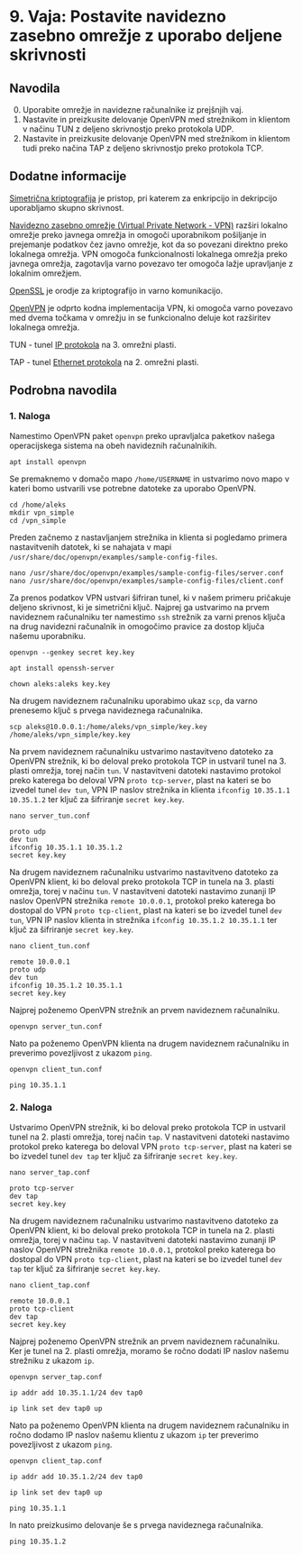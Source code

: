# 9. Vaja: Postavite navidezno zasebno omrežje z uporabo deljene skrivnosti

## Navodila

0. Uporabite omrežje in navidezne računalnike iz prejšnjih vaj.
1. Nastavite in preizkusite delovanje OpenVPN med strežnikom in klientom v načinu TUN z deljeno skrivnostjo preko protokola UDP.
2. Nastavite in preizkusite delovanje OpenVPN med strežnikom in klientom tudi preko načina TAP z deljeno skrivnostjo preko protokola TCP.

## Dodatne informacije

[Simetrična kriptografija](https://en.wikipedia.org/wiki/Cryptography#Symmetric-key_cryptography) je pristop, pri katerem za enkripcijo in dekripcijo uporabljamo skupno skrivnost.

[Navidezno zasebno omrežje (Virtual Private Network - VPN)](https://en.wikipedia.org/wiki/Virtual_private_network) razširi lokalno omrežje preko javnega omrežja in omogoči uporabnikom pošiljanje in prejemanje podatkov čez javno omrežje, kot da so povezani direktno preko lokalnega omrežja. VPN omogoča funkcionalnosti lokalnega omrežja preko javnega omrežja, zagotavlja varno povezavo ter omogoča lažje upravljanje z lokalnim omrežjem.

[OpenSSL](https://www.openssl.org/) je orodje za kriptografijo in varno komunikacijo.

[OpenVPN](https://en.wikipedia.org/wiki/OpenVPN) je odprto kodna implementacija VPN, ki omogoča varno povezavo med dvema točkama v omrežju in se funkcionalno deluje kot razširitev lokalnega omrežja.

TUN - tunel [IP protokola](https://en.wikipedia.org/wiki/Internet_Protocol) na 3. omrežni plasti.

TAP - tunel [Ethernet protokola](https://en.wikipedia.org/wiki/Ethernet) na 2. omrežni plasti.

## Podrobna navodila

### 1. Naloga

Namestimo OpenVPN paket `openvpn` preko upravljalca paketkov našega operacijskega sistema na obeh navideznih računalnikih.

    apt install openvpn

Se premaknemo v domačo mapo `/home/USERNAME` in ustvarimo novo mapo v kateri bomo ustvarili vse potrebne datoteke za uporabo OpenVPN.

    cd /home/aleks
    mkdir vpn_simple
    cd /vpn_simple

Preden začnemo z nastavljanjem strežnika in klienta si pogledamo primera nastavitvenih datotek, ki se nahajata v mapi `/usr/share/doc/openvpn/examples/sample-config-files`.

    nano /usr/share/doc/openvpn/examples/sample-config-files/server.conf
    nano /usr/share/doc/openvpn/examples/sample-config-files/client.conf

Za prenos podatkov VPN ustvari šifriran tunel, ki v našem primeru pričakuje deljeno skrivnost, ki je simetrični ključ. Najprej ga ustvarimo na prvem navideznem računalniku ter namestimo `ssh` strežnik za varni prenos ključa na drug navidezni računalnik in omogočimo pravice za dostop ključa našemu uporabniku.

    openvpn --genkey secret key.key

    apt install openssh-server

    chown aleks:aleks key.key

Na drugem navideznem računalniku uporabimo ukaz `scp`, da varno prenesemo ključ s prvega navideznega računalnika.

    scp aleks@10.0.0.1:/home/aleks/vpn_simple/key.key /home/aleks/vpn_simple/key.key

Na prvem navideznem računalniku ustvarimo nastavitveno datoteko za OpenVPN strežnik, ki bo deloval preko protokola TCP in ustvaril tunel na 3. plasti omrežja, torej način `tun`. V nastavitveni datoteki nastavimo protokol preko katerega bo deloval VPN `proto tcp-server`, plast na kateri se bo izvedel tunel `dev tun`, VPN IP naslov strežnika in klienta `ifconfig 10.35.1.1 10.35.1.2` ter ključ za šifriranje `secret key.key`.

    nano server_tun.conf

    proto udp
    dev tun
    ifconfig 10.35.1.1 10.35.1.2
    secret key.key

Na drugem navideznem računalniku ustvarimo nastavitveno datoteko za OpenVPN klient, ki bo deloval preko protokola TCP in tunela na 3. plasti omrežja, torej v načinu `tun`. V nastavitveni datoteki nastavimo zunanji IP naslov OpenVPN strežnika `remote 10.0.0.1`, protokol preko katerega bo dostopal do VPN `proto tcp-client`, plast na kateri se bo izvedel tunel `dev tun`, VPN IP naslov klienta in strežnika `ifconfig 10.35.1.2 10.35.1.1` ter ključ za šifriranje `secret key.key`.

    nano client_tun.conf

    remote 10.0.0.1
    proto udp
    dev tun
    ifconfig 10.35.1.2 10.35.1.1
    secret key.key
    
Najprej poženemo OpenVPN strežnik an prvem navideznem računalniku.

    openvpn server_tun.conf

Nato pa poženemo OpenVPN klienta na drugem navideznem računalniku in preverimo povezljivost z ukazom `ping`.

    openvpn client_tun.conf

    ping 10.35.1.1

### 2. Naloga

Ustvarimo OpenVPN strežnik, ki bo deloval preko protokola TCP in ustvaril tunel na 2. plasti omrežja, torej način `tap`. V nastavitveni datoteki nastavimo protokol preko katerega bo deloval VPN `proto tcp-server`, plast na kateri se bo izvedel tunel `dev tap` ter ključ za šifriranje `secret key.key`.

    nano server_tap.conf

    proto tcp-server
    dev tap
    secret key.key

Na drugem navideznem računalniku ustvarimo nastavitveno datoteko za OpenVPN klient, ki bo deloval preko protokola TCP in tunela na 2. plasti omrežja, torej v načinu `tap`. V nastavitveni datoteki nastavimo zunanji IP naslov OpenVPN strežnika `remote 10.0.0.1`, protokol preko katerega bo dostopal do VPN `proto tcp-client`, plast na kateri se bo izvedel tunel `dev tap` ter ključ za šifriranje `secret key.key`.

    nano client_tap.conf

    remote 10.0.0.1
    proto tcp-client
    dev tap
    secret key.key

Najprej poženemo OpenVPN strežnik an prvem navideznem računalniku. Ker je tunel na 2. plasti omrežja, moramo še ročno dodati IP naslov našemu strežniku z ukazom `ip`.

    openvpn server_tap.conf

    ip addr add 10.35.1.1/24 dev tap0

    ip link set dev tap0 up

Nato pa poženemo OpenVPN klienta na drugem navideznem računalniku in ročno dodamo IP naslov našemu klientu z ukazom `ip` ter preverimo povezljivost z ukazom `ping`.

    openvpn client_tap.conf

    ip addr add 10.35.1.2/24 dev tap0

    ip link set dev tap0 up

    ping 10.35.1.1

In nato preizkusimo delovanje še s prvega navideznega računalnika.

    ping 10.35.1.2